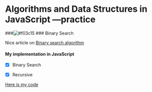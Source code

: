 # Algorithms and Data Structures in JavaScript &mdash;practice

###![#f03c15](https://placehold.it/15/f03c15/000000?text=+) ### Binary Search



Nice article on [Binary search algorithm](https://en.wikipedia.org/wiki/Binary_search_algorithm)

#### My implementation in JavaScript

- [x] Binary Search

- [x] Recursive

[Here is my code](https://github.com/wehelie/JSAlgDos/blob/master/binarysearch/binarysearch.js)


